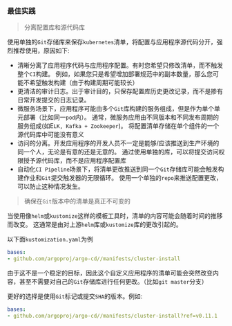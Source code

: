 ### 最佳实践

> 分离配置库和源代码库

使用单独的`Git`存储库来保存`kubernetes`清单，将配置与应用程序源代码分开，强烈推荐使用，原因如下:

- 清晰分离了应用程序代码与应用程序配置。有时您希望只修改清单，而不触发整个`CI`构建。
  例如，如果您只是希望增加部署规范中的副本数量，那么您可能不希望触发构建（由于构建周期可能较长）
- 更清洁的审计日志。出于审计目的，只保存配置库历史更改记录，而不是掺有日常开发提交的日志记录。
- 微服务场景下，应用程序可能由多个`Git`库构建的服务组成，但是作为单个单元部署（比如同一`pod`内）。
  通常，微服务应用由不同版本和不同发布周期的服务组成(如E`LK, Kafka + Zookeeper`)。
  将配置清单存储在单个组件的一个源代码库中可能没有意义
- 访问的分离。开发应用程序的开发人员不一定是能够/应该推送到生产环境的同一个人，无论是有意的还是无意的。
  通过使用单独的库，可以将提交访问权限授予源代码库，而不是应用程序配置库
- 自动化`CI Pipeline`场景下，将清单更改推送到同一个`Git`存储库可能会触发构建作业和`Git`提交触发器的无限循环。
  使用一个单独的`repo`来推送配置更改，可以防止这种情况发生。

> 确保在`Git`版本中的清单是真正不可变的

当使用像`helm`或`kustomize`这样的模板工具时，清单的内容可能会随着时间的推移而改变。
这通常是由对上游`helm`库或`kustomize`库的更改引起的。

以下面`kustomization.yaml`为例

```yaml
bases:
- github.com/argoproj/argo-cd//manifests/cluster-install
```

由于这不是一个稳定的目标，因此这个自定义应用程序的清单可能会突然改变内容，甚至不需要对自己的`Git`存储库进行任何更改。（比如`git master`分支）

更好的选择是使用`Git`标记或提交`SHA`的版本。例如:

```yaml
bases:
- github.com/argoproj/argo-cd//manifests/cluster-install?ref=v0.11.1
```
